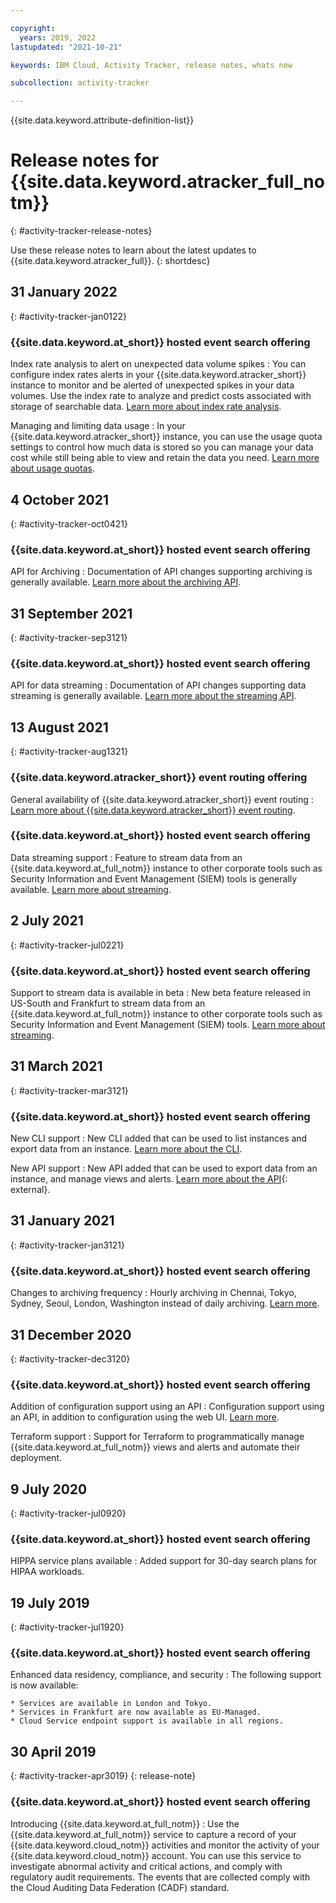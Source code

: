 ```yaml
---

copyright:
  years: 2019, 2022
lastupdated: "2021-10-21"

keywords: IBM Cloud, Activity Tracker, release notes, whats new

subcollection: activity-tracker

---
```


{{site.data.keyword.attribute-definition-list}}

 

# Release notes for {{site.data.keyword.atracker_full_notm}}
{: #activity-tracker-release-notes}

Use these release notes to learn about the latest updates to {{site.data.keyword.atracker_full}}.
{: shortdesc}

## 31 January 2022
{: #activity-tracker-jan0122}

### {{site.data.keyword.at_short}} hosted event search offering

Index rate analysis to alert on unexpected data volume spikes
:   You can configure index rates alerts in your {{site.data.keyword.atracker_short}} instance to monitor and be alerted of unexpected spikes in your data volumes. Use the index rate to analyze and predict costs associated with storage of searchable data.  [Learn more about index rate analysis](/docs/activity-tracker?topic=activity-tracker-control_usage_index_rate).

Managing and limiting data usage
:   In your {{site.data.keyword.atracker_short}} instance, you can use the usage quota settings to control how much data is stored so you can manage your data cost while still being able to view and retain the data you need.  [Learn more about usage quotas](/docs/activity-tracker?topic=activity-tracker-control_usage_quotas).

## 4 October 2021
{: #activity-tracker-oct0421}

### {{site.data.keyword.at_short}} hosted event search offering

API for Archiving
:   Documentation of API changes supporting archiving is generally available.  [Learn more about the archiving API](/apidocs/activity-tracker#get-v1-config-archiving).

## 31 September 2021
{: #activity-tracker-sep3121}

### {{site.data.keyword.at_short}} hosted event search offering

API for data streaming
:   Documentation of API changes supporting data streaming is generally available.  [Learn more about the streaming API](/apidocs/activity-tracker#post-v1-config-stream).

## 13 August 2021
{: #activity-tracker-aug1321}

### {{site.data.keyword.atracker_short}} event routing offering

General availability of {{site.data.keyword.atracker_short}} event routing
:   [Learn more about {{site.data.keyword.atracker_short}} event routing](/docs/activity-tracker?topic=activity-tracker-getting-started-routing).

### {{site.data.keyword.at_short}} hosted event search offering

Data streaming support
:   Feature to stream data from an {{site.data.keyword.at_full_notm}} instance to other corporate tools such as Security Information and Event Management (SIEM) tools is generally available. [Learn more about streaming](/docs/activity-tracker?topic=activity-tracker-streaming).

## 2 July 2021
{: #activity-tracker-jul0221}

### {{site.data.keyword.at_short}} hosted event search offering

Support to stream data is available in beta
:   New beta feature released in US-South and Frankfurt to stream data from an {{site.data.keyword.at_full_notm}} instance to other corporate tools such as Security Information and Event Management (SIEM) tools. [Learn more about streaming](/docs/activity-tracker?topic=activity-tracker-streaming).

## 31 March 2021
{: #activity-tracker-mar3121}

### {{site.data.keyword.at_short}} hosted event search offering

New CLI support
:   New CLI added that can be used to list instances and export data from an instance. [Learn more about the CLI](/docs/cli?topic=log-analysis-cli-plugin-log-analysis-cli).

New API support
:   New API added that can be used to export data from an instance, and manage views and alerts. [Learn more about the API](https://cloud.ibm.com/apidocs/logdna?code=python#introduction){: external}.

## 31 January 2021
{: #activity-tracker-jan3121}

### {{site.data.keyword.at_short}} hosted event search offering

Changes to archiving frequency
:   Hourly archiving in Chennai, Tokyo, Sydney, Seoul, London, Washington instead of daily archiving. [Learn more](/docs/activity-tracker?topic=activity-tracker-manage_events#manage_events_archive).

## 31 December 2020
{: #activity-tracker-dec3120}

### {{site.data.keyword.at_short}} hosted event search offering

Addition of configuration support using an API
:   Configuration support using an API, in addition to configuration using the web UI. [Learn more](/docs/activity-tracker?topic=activity-tracker-config-api).

Terraform support
:   Support for Terraform to programmatically manage {{site.data.keyword.at_full_notm}} views and alerts and automate their deployment. 

## 9 July 2020
{: #activity-tracker-jul0920}

### {{site.data.keyword.at_short}} hosted event search offering

HIPPA service plans available
:   Added support for 30-day search plans for HIPAA workloads.

## 19 July 2019
{: #activity-tracker-jul1920}

### {{site.data.keyword.at_short}} hosted event search offering

Enhanced data residency, compliance, and security
:   The following support is now available:

    * Services are available in London and Tokyo.
    * Services in Frankfurt are now available as EU-Managed.
    * Cloud Service endpoint support is available in all regions.

## 30 April 2019
{: #activity-tracker-apr3019}
{: release-note}

### {{site.data.keyword.at_short}} hosted event search offering

Introducing {{site.data.keyword.at_full_notm}}
:   Use the {{site.data.keyword.at_full_notm}} service to capture a record of your {{site.data.keyword.cloud_notm}} activities and monitor the activity of your {{site.data.keyword.cloud_notm}} account. You can use this service to investigate abnormal activity and critical actions, and comply with regulatory audit requirements. The events that are collected comply with the Cloud Auditing Data Federation (CADF) standard.


